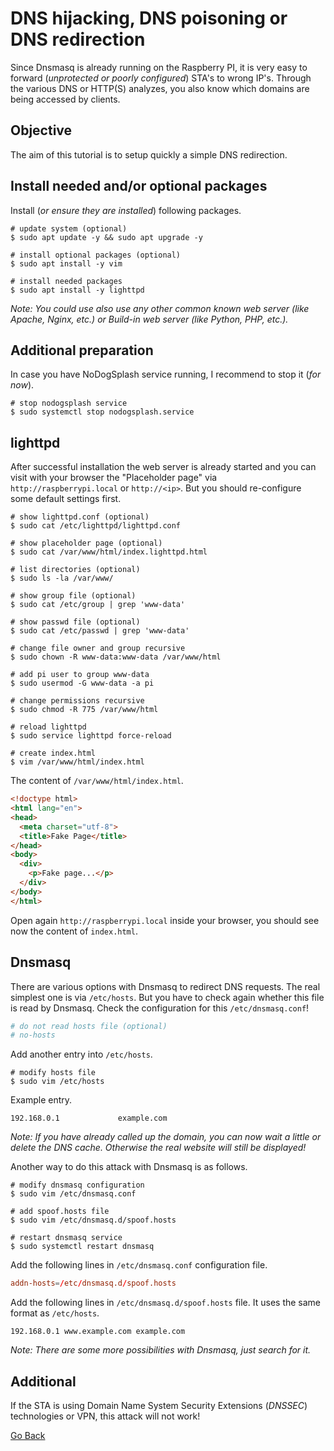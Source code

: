 # DNS hijacking, DNS poisoning or DNS redirection

Since Dnsmasq is already running on the Raspberry PI, it is very easy to forward (_unprotected or poorly configured_) STA's to wrong IP's. Through the various DNS or HTTP(S) analyzes, you also know which domains are being accessed by clients.

## Objective

The aim of this tutorial is to setup quickly a simple DNS redirection.

## Install needed and/or optional packages

Install (_or ensure they are installed_) following packages.

```shell
# update system (optional)
$ sudo apt update -y && sudo apt upgrade -y

# install optional packages (optional)
$ sudo apt install -y vim

# install needed packages
$ sudo apt install -y lighttpd
```

_Note: You could use also use any other common known web server (like Apache, Nginx, etc.) or Build-in web server (like Python, PHP, etc.)._

## Additional preparation

In case you have NoDogSplash service running, I recommend to stop it (_for now_).

```shell
# stop nodogsplash service
$ sudo systemctl stop nodogsplash.service
```

## lighttpd

After successful installation the web server is already started and you can visit with your browser the "Placeholder page" via `http://raspberrypi.local` or `http://<ip>`. But you should re-configure some default settings first.

```shell
# show lighttpd.conf (optional)
$ sudo cat /etc/lighttpd/lighttpd.conf

# show placeholder page (optional)
$ sudo cat /var/www/html/index.lighttpd.html

# list directories (optional)
$ sudo ls -la /var/www/

# show group file (optional)
$ sudo cat /etc/group | grep 'www-data'

# show passwd file (optional)
$ sudo cat /etc/passwd | grep 'www-data'

# change file owner and group recursive
$ sudo chown -R www-data:www-data /var/www/html

# add pi user to group www-data
$ sudo usermod -G www-data -a pi

# change permissions recursive
$ sudo chmod -R 775 /var/www/html

# reload lighttpd
$ sudo service lighttpd force-reload

# create index.html
$ vim /var/www/html/index.html
```

The content of `/var/www/html/index.html`.

```html
<!doctype html>
<html lang="en">
<head>
  <meta charset="utf-8">
  <title>Fake Page</title>
</head>
<body>
  <div>
    <p>Fake page...</p>
  </div>
</body>
</html>
```

Open again `http://raspberrypi.local` inside your browser, you should see now the content of `index.html`.

## Dnsmasq

There are various options with Dnsmasq to redirect DNS requests. The real simplest one is via `/etc/hosts`. But you have to check again whether this file is read by Dnsmasq. Check the configuration for this `/etc/dnsmasq.conf`!

```dnsmasq.conf
# do not read hosts file (optional)
# no-hosts
```

Add another entry into `/etc/hosts`.

```shell
# modify hosts file
$ sudo vim /etc/hosts
```

Example entry.

```hosts
192.168.0.1             example.com
```

_Note: If you have already called up the domain, you can now wait a little or delete the DNS cache. Otherwise the real website will still be displayed!_

Another way to do this attack with Dnsmasq is as follows.

```shell
# modify dnsmasq configuration
$ sudo vim /etc/dnsmasq.conf

# add spoof.hosts file
$ sudo vim /etc/dnsmasq.d/spoof.hosts

# restart dnsmasq service
$ sudo systemctl restart dnsmasq
```

Add the following lines in `/etc/dnsmasq.conf` configuration file.

```dnsmasq.conf
addn-hosts=/etc/dnsmasq.d/spoof.hosts
```

Add the following lines in `/etc/dnsmasq.d/spoof.hosts` file. It uses the same format as `/etc/hosts`.

```spoof.hosts
192.168.0.1 www.example.com example.com
```

_Note: There are some more possibilities with Dnsmasq, just search for it._

## Additional

If the STA is using Domain Name System Security Extensions (_DNSSEC_) technologies or VPN, this attack will not work!

[Go Back](./README.md)
